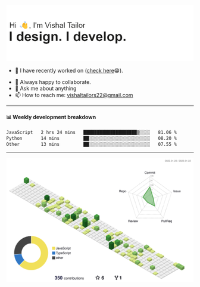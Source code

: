 ![Hi, I'm Vishal Tailor. I design. I develop.](https://github.com/vishaltailors/vishaltailors/blob/main/header.png?raw=true)

- 🔭 I have recently worked on ([check here](https://vishaltailor.com)😁).
<!-- - 🎦 Currently watching: JavaScript: The Hard Parts By Will Sentance. -->
- 👯 Always happy to collaborate.
- 💬 Ask me about anything
- 📫 How to reach me: <a href="mailto:vishaltailors22@gmail.com">vishaltailors22@gmail.com</a>

<hr /> 
<h4>📊 Weekly development breakdown</h4>
<!--START_SECTION:waka-->

```text
JavaScript   2 hrs 24 mins   ████████████████████▒░░░░   81.06 %
Python       14 mins         ██░░░░░░░░░░░░░░░░░░░░░░░   08.20 %
Other        13 mins         ██░░░░░░░░░░░░░░░░░░░░░░░   07.55 %
```

<!--END_SECTION:waka-->
<hr /> 

![](./profile-3d-contrib/profile-green-animate.svg)
